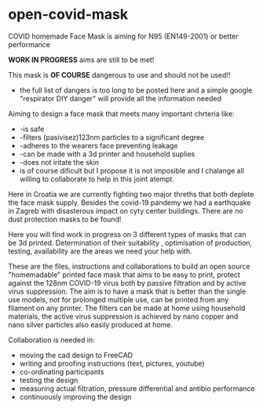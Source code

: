 # open-covid-mask
COVID homemade Face Mask is aiming for N95 (EN149-2001) or better performance

**WORK IN PROGRESS** aims are still to be met!

This mask is **OF COURSE** dangerous to use and should not be used!!
* the full list of dangers is too long to be posted here and a simple google "respirator DIY danger" will provide all the information         needed

Aiming to design a face mask that meets many important chrteria like:
* -is safe
* -filters (pasivisez)123nm particles to a significant degree
* -adheres to the wearers face preventing leakage
* -can be made with a 3d printer and household suplies
* -does not iritate the skin
* is of course dificult but I propose it is not imposible and I chalange all willing to collaborate to help in this joint atempt.

Here in Croatia we are currently fighting two major threths that both deplete the face mask supply.
Besides the covid-19 pandemy we had a earthquake in Zagreb with disasterous impact on cyty center buildings.
There are no dust protection masks to be found!

Here you will find work in progress on 3 different types of masks that can be 3d printed. Determination of their suitability , optimisation of production, testing, availability are the areas we need your help with.

  
These are the files, instructions and collaborations to build an open source "homemadable" printed face mask that aims to be easy to print,
protect against the 128nm COVID-19 virus both by passive filtration and by active virus suppression.
The aim is to have a mask that is better than the single use models, not for prolonged multiple use,
can be printed from any filament on any printer. The filters can be made at home using household materials, the active virus suppression is achieved by nano copper and nano silver particles also easily produced at home.

Collaboration is needed in:
* moving the cad design to FreeCAD
* writing and proofing instructions (text, pictures, youtube)
* co-ordinating participants
* testing the design
* measuring actual filtration, pressure differential and antibio performance
* continuously improving the design
